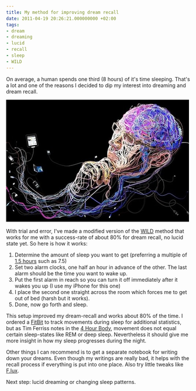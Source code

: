 ```yaml
---
title: My method for improving dream recall
date: 2011-04-19 20:26:21.000000000 +02:00
tags:
- dream
- dreaming
- lucid
- recall
- sleep
- WILD
---
```

On average, a human spends one third (8 hours) of it's time sleeping. That's a lot and one of the reasons I decided to dip my interest into dreaming and dream recall.

![](/img/f04c71f48e4c3002feac28c5ed05f94d.jpeg)

With trial and error, I've made a modified version of the [WILD](http://www.world-of-lucid-dreaming.com/wake-induced-lucid-dreams.html) method that works for me with a success-rate of about 80% for dream recall, no lucid state yet. So here is how it works:

1.  Determine the amount of sleep you want to get (preferring a multiple of [1.5 hours](http://en.wikipedia.org/wiki/Sleep#cite_note-12) such as 7.5) 
2.  Set two alarm clocks, one half an hour in advance of the other. The last alarm should be the time you want to wake up.
3.  Put the first alarm in reach so you can turn it off immediately after it wakes you up (I use my iPhone for this one)
4.  I place the second one straight across the room which forces me to get out of bed (harsh but it works).
5.  Done, now go forth and sleep.

This setup improved my dream-recall and works about 80% of the time. I ordered a [FitBit](http://www.fitbit.com/) to track movements during sleep for additional statistics, but as Tim Ferriss notes in the [4 Hour Body](http://www.fourhourbody.com/), movement does not equal certain sleep-states like REM or deep sleep. Nevertheless it should give me more insight in how my sleep progresses during the night.

Other things I can recommend is to get a separate notebook for writing down your dreams. Even though my writings are really bad, it helps with the recall process if everything is put into one place. Also try little tweaks like [F.lux](http://stereopsis.com/flux/).

Next step: lucid dreaming or changing sleep patterns.